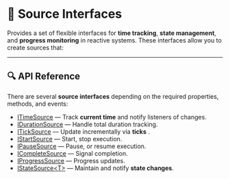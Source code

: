 # 🧩 Source Interfaces

Provides a set of flexible interfaces for **time tracking**, **state management**, and **progress monitoring** in
reactive systems. These interfaces allow you to create sources that:

---

## 🔍 API Reference

There are several **source interfaces** depending on the required properties, methods, and events:

- [ITimeSource](ITimeSource.md) — Track **current time**  and notify listeners of changes.
- [IDurationSource](IDurationSource.md) — Handle total duration tracking.
- [ITickSource](ITickSource.md) — Update incrementally via **ticks** .
- [IStartSource](IStartSource.md) — Start, stop execution.
- [IPauseSource](IPauseSource.md) — Pause, or resume execution.
- [ICompleteSource](ICompleteSource.md) — Signal completion.
- [IProgressSource](IProgressSource.md) — Progress updates.
- [IStateSource&lt;T&gt;](IStateSource.md) — Maintain and notify **state changes**.